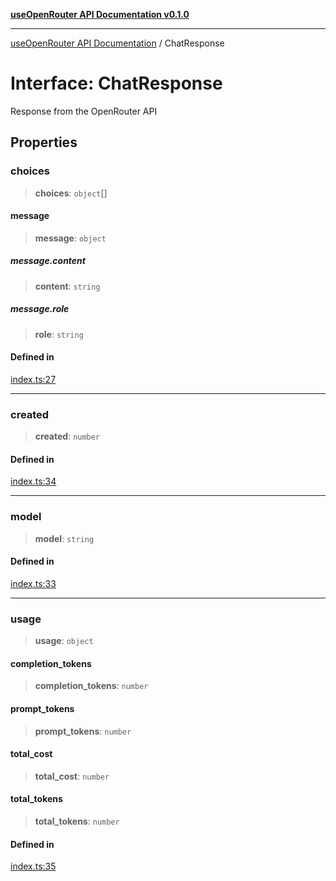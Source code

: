 [**useOpenRouter API Documentation v0.1.0**](../README.md)

***

[useOpenRouter API Documentation](../README.md) / ChatResponse

# Interface: ChatResponse

Response from the OpenRouter API

## Properties

### choices

> **choices**: `object`[]

#### message

> **message**: `object`

##### message.content

> **content**: `string`

##### message.role

> **role**: `string`

#### Defined in

[index.ts:27](https://github.com/ejfox/vue-use-openrouter/blob/e3bdbf97dbd72ec6c31741ce2bd3ff73ff7034d6/src/index.ts#L27)

***

### created

> **created**: `number`

#### Defined in

[index.ts:34](https://github.com/ejfox/vue-use-openrouter/blob/e3bdbf97dbd72ec6c31741ce2bd3ff73ff7034d6/src/index.ts#L34)

***

### model

> **model**: `string`

#### Defined in

[index.ts:33](https://github.com/ejfox/vue-use-openrouter/blob/e3bdbf97dbd72ec6c31741ce2bd3ff73ff7034d6/src/index.ts#L33)

***

### usage

> **usage**: `object`

#### completion\_tokens

> **completion\_tokens**: `number`

#### prompt\_tokens

> **prompt\_tokens**: `number`

#### total\_cost

> **total\_cost**: `number`

#### total\_tokens

> **total\_tokens**: `number`

#### Defined in

[index.ts:35](https://github.com/ejfox/vue-use-openrouter/blob/e3bdbf97dbd72ec6c31741ce2bd3ff73ff7034d6/src/index.ts#L35)
